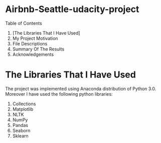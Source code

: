 # Airbnb-Seattle-udacity-project
Table of Contents
1. [The Libraries That I Have Used]
2. My Project Motivation
3. File Descriptions
4. Summary Of The Results
5. Acknowledgements

# The Libraries That I Have Used
The project was implemented using Anaconda distribution of Python 3.0. Moreover I have used the following python libraries:

1. Collections
2. Matplotlib
3. NLTK
4. NumPy
5. Pandas
6. Seaborn
7. Sklearn
